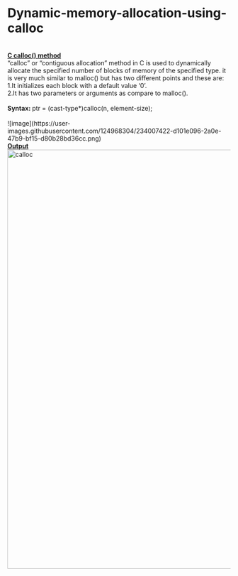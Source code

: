 # Dynamic-memory-allocation-using-calloc
<br>
<b><ins>C calloc() method</b></ins><br>
“calloc” or “contiguous allocation” method in C is used to dynamically allocate the specified number of blocks of memory of the specified type. it is very much similar to malloc() but has two different points and these are:<br>
1.It initializes each block with a default value ‘0’.<br>
2.It has two parameters or arguments as compare to malloc().<br>
<br>
<b>Syntax: </b>
ptr = (cast-type*)calloc(n, element-size);<br>
<br>
![image](https://user-images.githubusercontent.com/124968304/234007422-d101e096-2a0e-47b9-bf15-d80b28bd36cc.png)
<br>
<b><ins>Output</b></ins>
<img width="944" alt="calloc" src="https://user-images.githubusercontent.com/124968304/234008011-39cff995-f40a-464c-a9ab-32b65544b203.png">

